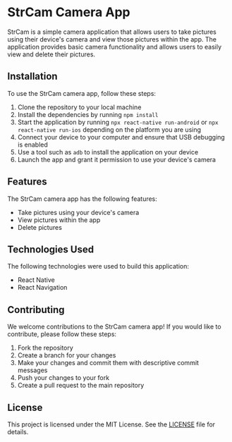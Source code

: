# StrCam Camera App

StrCam is a simple camera application that allows users to take pictures using their device's camera and view those pictures within the app. The application provides basic camera functionality and allows users to easily view and delete their pictures.

## Installation

To use the StrCam camera app, follow these steps:

1. Clone the repository to your local machine
2. Install the dependencies by running `npm install`
3. Start the application by running `npx react-native run-android` or `npx react-native run-ios` depending on the platform you are using
4. Connect your device to your computer and ensure that USB debugging is enabled
5. Use a tool such as `adb` to install the application on your device
6. Launch the app and grant it permission to use your device's camera

## Features

The StrCam camera app has the following features:

- Take pictures using your device's camera
- View pictures within the app
- Delete pictures

## Technologies Used

The following technologies were used to build this application:

- React Native
- React Navigation

## Contributing

We welcome contributions to the StrCam camera app! If you would like to contribute, please follow these steps:

1. Fork the repository
2. Create a branch for your changes
3. Make your changes and commit them with descriptive commit messages
4. Push your changes to your fork
5. Create a pull request to the main repository

## License

This project is licensed under the MIT License. See the [LICENSE](LICENSE) file for details.

